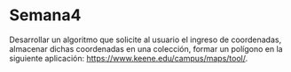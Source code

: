 # Semana4
Desarrollar un algoritmo que solicite al usuario el ingreso de coordenadas, almacenar dichas coordenadas en una colección, formar un polígono en la siguiente aplicación: https://www.keene.edu/campus/maps/tool/.
